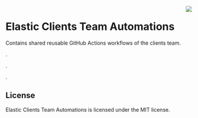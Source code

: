 <img align="right" width="auto" height="auto" src="https://www.elastic.co/static-res/images/elastic-logo-200.png"/>

# Elastic Clients Team Automations

Contains shared reusable GitHub Actions workflows of the clients team.

.

.

.

## License

Elastic Clients Team Automations is licensed under the MIT license.
